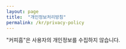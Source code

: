 ```yaml
---
layout: page
title:  "개인정보처리방침"
permalink: /kr/privacy-policy
---
```


"커피흠"은 사용자의 개인정보를 수집하지 않습니다.
